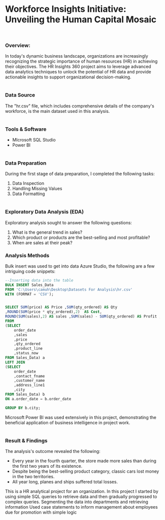 # Workforce Insights Initiative: Unveiling the Human Capital Mosaic <br/><br/>
### Overview: 
In today's dynamic business landscape, organizations are increasingly recognizing the strategic importance of human resources (HR) in achieving their objectives. The HR Insights 360 project aims to leverage advanced data analytics techniques to unlock the potential of HR data and provide actionable insights to support organizational decision-making.
 <br/><br/>

### Data Source
The "hr.csv" file, which includes comprehensive details of the company's workforce, is the main dataset used in this analysis.
<br/><br/>

### Tools & Software
-  MIcrosoft SQL Studio
-  Power BI
<br/><br/>

### Data Preparation
During the first stage of data preparation, I completed the following tasks:
1.  Data Inspection
2.  Handling Missing Values
3.  Data Formatting
<br/><br/>

### Exploratory Data Analysis (EDA)
Exploratory analysis sought to answer the following questions:
1. What is the general trend in sales?
2. Which product or products are the best-selling and most profitable?
3. When are sales at their peak?

### Analysis Methods
Bulk insert was used to get into data Azure Studio, the following are a few intriguing code snippets:
~~~ SQL
--Inserting data into the table
BULK INSERT Sales_Data
FROM 'C:\Users\camuh\Desktop\Datasets For Analysis\hr.csv'
WITH (FORMAT = 'CSV');


SELECT SUM(price) AS Price ,SUM(qty_ordered) AS Qty 
,ROUND(SUM(price * qty_ordered),2)  AS Cost, 
ROUND(SUM(sales),2) AS sales ,SUM(sales) - SUM(qty_ordered) AS Profit ,b.city 
FROM 
(SELECT
	order_date
	,sales
	,price
	,qty_ordered
	,product_line
	,status_now
FROM Sales_Data) a
LEFT JOIN
(SELECT
	order_date
	,contact_fname
	,customer_name
	,address_line1
	,city
FROM Sales_Data) b
ON a.order_date = b.order_date

GROUP BY b.city;

~~~
Microsoft Power BI was used extensively in this project, demonstrating the beneficial application of business intelligence in project work.
<br/><br/>

### Result & Findings
The analysis's outcome revealed the following:
- Every year in the fourth quarter, the store made more sales than during the first two years of its existence.
- Despite being the best-selling product category, classic cars lost money in the two territories.
- All year long, planes and ships suffered total losses.







This is a HR analytical project for an organization. 
In this project I started by using simple SQL queries to retrieve data and then gradually progressed to complex queries. 
Segmenting the data into departments and retrieving information
Used case statements to inform management about employees due for promotion with simple logic
